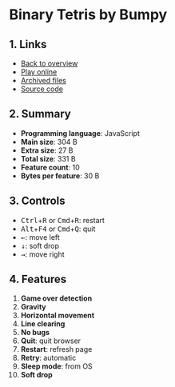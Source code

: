 # Binary Tetris by Bumpy

## 1. Links

- [Back to overview](../README.md)
- [Play online](https://nineteendo.github.io/tetris4karchive/binary-tetris/archive)
- [Archived files](https://github.com/nineteendo/tetris4karchive/tree/main/binary-tetris/archive)
- [Source code](https://codegolf.stackexchange.com/a/121622/120787)

## 2. Summary

- **Programming language**: JavaScript
- **Main size**: 304 B
- **Extra size**: 27 B
- **Total size**: 331 B
- **Feature count**: 10
- **Bytes per feature**: 30 B

## 3. Controls

- <kbd>Ctrl</kbd>+<kbd>R</kbd> or <kbd>Cmd</kbd>+<kbd>R</kbd>: restart
- <kbd>Alt</kbd>+<kbd>F4</kbd> or <kbd>Cmd</kbd>+<kbd>Q</kbd>: quit
- <kbd>←</kbd>: move left
- <kbd>↓</kbd>: soft drop
- <kbd>→</kbd>: move right

## 4. Features

1. **Game over detection**
2. **Gravity**
3. **Horizontal movement**
4. **Line clearing**
5. **No bugs**
6. **Quit**: quit browser
7. **Restart**: refresh page
8. **Retry**: automatic
9. **Sleep mode**: from OS
10. **Soft drop**